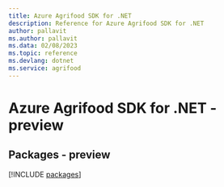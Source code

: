 ```yaml
---
title: Azure Agrifood SDK for .NET
description: Reference for Azure Agrifood SDK for .NET
author: pallavit
ms.author: pallavit
ms.data: 02/08/2023
ms.topic: reference
ms.devlang: dotnet
ms.service: agrifood
---
```

# Azure Agrifood SDK for .NET - preview
## Packages - preview
[!INCLUDE [packages](agrifood-index.md)]